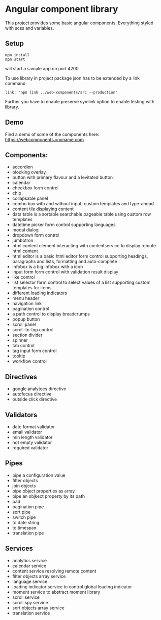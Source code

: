 # Angular component library

This project provides some basic angular components.
Everything styled with scss and variables.


## Setup

```
npm install
npm start
```
will start a sample app on port 4200

To use library in project package json has to be extended by a link command:
```
link: "npm link ../web-components/src --production"
```

Further you have to enable preserve symlink option to enable testing with library.


## Demo

Find a demo of some of the components here:
https://webcomponents.xnoname.com


## Components:

- accordion
- blocking overlay
- button with primary flavour and a levitated button
- calendar
- checkbox form control
- chip
- collapsable panel
- combo box with and without input, custom templates and type-ahead
- content tile displaying content
- data table is a sortable searchable pageable table using custom row templates
- datetime picker form control supporting languages
- modal dialog
- dropdown form control
- jumbotron
- html content element interacting with contentservice to display remote html content
- html editor is a basic html editor form control supporting headings, paragraphs and lists, formatting and auto-complete
- infobox is a big infobox with a icon
- input form form control with validation result display
- like control
- list selector form control to select values of a list supporting custom templates for items
- different loading indicators
- menu header
- navigation link
- pagination control
- a path control to display breadcrumps
- popup button
- scroll panel
- scroll-to-top control
- section divider
- spinner
- tab control
- tag input form control
- tooltip
- workflow control

## Directives

- google analytocs directive
- autofocus directive
- outside click directive

## Validators

- date format validator
- email validator
- min length validator
- not empty validator
- required validator

## Pipes

- pipe a configuration value
- filter objects
- join objects
- pipe object properties as array
- pipe an objkect property by its path
- pad
- pagination pipe
- sort pipe
- switch pipe
- to date string
- to timespan
- translation pipe

## Services

- analytics service
- calendar service
- content service resolving remote content
- filter objects array service
- language service
- loading indicator service to control global loading indicator
- moment service to abstract moment library
- scroll service
- scroll spy service
- sort objects array service
- translation service
